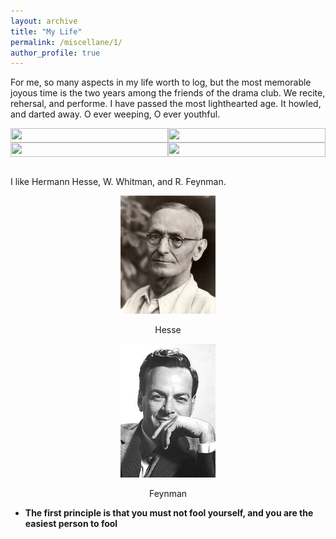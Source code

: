 ```yaml
---
layout: archive
title: "My Life"
permalink: /miscellane/1/
author_profile: true
---
```


For me, so many aspects in my life worth to log, but the most memorable joyous time is the two years among the friends of the drama club. We recite, rehersal, and performe. I have passed the most lighthearted age. It howled, and darted away. O ever weeping, O ever youthful.

<!-- 两行两列排列办法-->

<style>
    .div1 {
        display: flex;
    }
    .div12 {
        flex:1;
        self-align:center;
    }
    .img1 {
        width:100%!important;
        height:100%!important;
    }
    </style>

<div class="div1">

<div class="div12">
<img class="img1" src="https://cdn.jsdelivr.net/gh/BrookTsui/BrookTsui.github.io@master/_pages/bus.jpg"  width="100%" height="100%"/>
</div>

<div class="div12">
<img  class="img1" src="https://cdn.jsdelivr.net/gh/BrookTsui/BrookTsui.github.io@master/_pages/age.jpg"  width="100%" height="100%"/>
</div>

</div>

<div class="div1">

<div class="div12">
<img class="img1" src="https://cdn.jsdelivr.net/gh/BrookTsui/BrookTsui.github.io@master/_pages/allofus.jpg"  width="100%" height="100%"/>
</div>

<div class="div12">
<img class="img1" src="https://cdn.jsdelivr.net/gh/BrookTsui/BrookTsui.github.io@master/_pages/meandhai.jpg"  width="100%" height="100%"/>
</div>

</div>

<br>

I like Hermann Hesse, W. Whitman, and R. Feynman.

<p style="text-align:center;"> <img src="/_pages/hesse.jpg"  width="30%" height=""/></p>

<p style="text-align:center;"> Hesse </p>

<p style="text-align:center;"> <img src="/_pages/feynman.jpg"  width="30%" height=""/></p>

<p style="text-align:center;"> Feynman </p>

- **The first principle is that you must not fool yourself, and you are the easiest person to fool**
